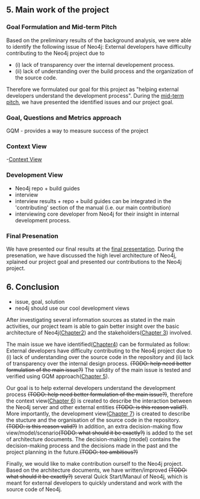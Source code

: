## 5. Main work of the project

### Goal Formulation and Mid-term Pitch
Based on the preliminary results of the background analysis, we were able to identify the following issue of Neo4j:
External developers have difficulty contributing to the Neo4j project due to 
* (i) lack of transparency over the internal developement process.
* (ii) lack of understanding over the build process and the organization of the source code.

Therefore we formulated our goal for this project as "helping external developers understand the development process".
During the [mid-term pitch](presentation/pitch/index.html), we have presented the identified issues and our project goal.

### Goal, Questions and Metrics approach
GQM - provides a way to measure success of the project

### Context View
  -[Context View](ContextView.md)
  
### Development View
  - Neo4j repo + build guides
  - interview
 - interview results + repo + build guides can be integrated in the 'contributing' section of the manual (i.e. our main contribution)
 - interviewing core developer from Neo4j for their insight in internal development process.

### Final Presenation
We have presented our final results at the [final presentation](presentation/final/index.html). 
During the presenation, we have discussed the high level architecture of Neo4j, xplained our project goal 
and presented our contributions to the Neo4j project.

## 6. Conclusion
 - issue, goal, solution
 - neo4j should use our cool development views

After investigating several information sources as stated in the main activities, 
our project team is able to gain better insight over the basic architecture of Neo4j([Chapter2](Sketches.md))
and the stakeholders([Chapter 3](Stakeholders.md)) involved.

The main issue we have identified([Chapter4](MainIssue.md)) can be formulated as follow: 
External developers have difficulty contributing to the Neo4j project due to 
(i) lack of understanding over the source code in the repository and 
(ii) lack of transparency over the internal design process. ~~(TODO: help need better formulation of the main issue?)~~ 
The validity of the main issue is tested and verified using GQM approach([Chapter 5](Metrics.md)).

Our goal is to help external developers understand the development process ~~(TODO: help need better formulation of the main issue?)~~, 
therefore the context view([Chapter 6](ContextView.md)) is created to describe 
the interaction between the Neo4j server and other external entities ~~(TODO: is this reason valid?)~~. 
More importantly, the development view([Chapter 7](DevelopmentView.md)) is created to describe 
the stucture and the organisation of the source code in the repository. ~~(TODO: is this reason valid?)~~ 
In addition, an extra decision-making flow view/model/scenario~~(TODO: what should it be exactly?)~~ is added to the set of architecture documents. 
The decision-making (model) contains the decision-making process and the decisions made in the past and the project planning in the future.~~(TODO: too ambitious?)~~

Finally, we would like to make contribution ourself to the Neo4j project. 
Based on the architecture documents, we have written/improved ~~(TODO: what should it be exactly?)~~ 
several Quick Start/Manaul of Neo4j, which is meant for external developers to quickly understand and work with the source code of Neo4j.
